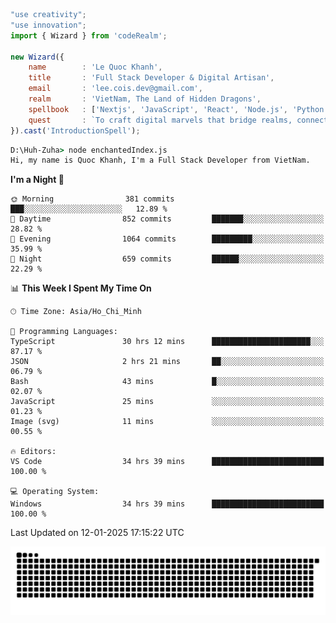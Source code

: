 <!--x axis divider-->

```js 
"use creativity";
"use innovation";
import { Wizard } from 'codeRealm';

new Wizard({
    name        : 'Le Quoc Khanh',
    title       : 'Full Stack Developer & Digital Artisan',
    email       : 'lee.cois.dev@gmail.com',
    realm       : 'VietNam, The Land of Hidden Dragons',
    spellbook   : ['Nextjs', 'JavaScript', 'React', 'Node.js', 'Python', 'Django', 'Cloud Services'],
    quest       : `To craft digital marvels that bridge realms, connect cultures, and bring imagination to life.`,
}).cast('IntroductionSpell');
```

```cmd
D:\Huh-Zuha> node enchantedIndex.js
Hi, my name is Quoc Khanh, I'm a Full Stack Developer from VietNam.
```
<!--START_SECTION:waka-->
**I'm a Night 🦉** 

```text
🌞 Morning                381 commits         ███░░░░░░░░░░░░░░░░░░░░░░   12.89 % 
🌆 Daytime                852 commits         ███████░░░░░░░░░░░░░░░░░░   28.82 % 
🌃 Evening                1064 commits        █████████░░░░░░░░░░░░░░░░   35.99 % 
🌙 Night                  659 commits         ██████░░░░░░░░░░░░░░░░░░░   22.29 % 
```


📊 **This Week I Spent My Time On** 

```text
🕑︎ Time Zone: Asia/Ho_Chi_Minh

💬 Programming Languages: 
TypeScript               30 hrs 12 mins      ██████████████████████░░░   87.17 % 
JSON                     2 hrs 21 mins       ██░░░░░░░░░░░░░░░░░░░░░░░   06.79 % 
Bash                     43 mins             █░░░░░░░░░░░░░░░░░░░░░░░░   02.07 % 
JavaScript               25 mins             ░░░░░░░░░░░░░░░░░░░░░░░░░   01.23 % 
Image (svg)              11 mins             ░░░░░░░░░░░░░░░░░░░░░░░░░   00.55 % 

🔥 Editors: 
VS Code                  34 hrs 39 mins      █████████████████████████   100.00 % 

💻 Operating System: 
Windows                  34 hrs 39 mins      █████████████████████████   100.00 % 
```


 Last Updated on 12-01-2025 17:15:22 UTC
<!--END_SECTION:waka-->
<picture>
  <source media="(prefers-color-scheme: dark)" srcset="https://raw.githubusercontent.com/leecois/leecois/output/github-contribution-grid-snake-dark.svg">
  <source media="(prefers-color-scheme: light)" srcset="https://raw.githubusercontent.com/leecois/leecois/output/github-contribution-grid-snake.svg">
  <img alt="github contribution grid snake animation" src="https://raw.githubusercontent.com/leecois/leecois/output/github-contribution-grid-snake.svg">
</picture>
